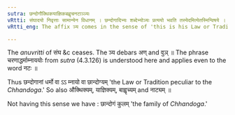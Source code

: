 ```yaml
---
sutra: छन्दोगौक्थिकयाज्ञिकबह्वृचनटाञ्ञ्यः
vRtti: संघादयो निवृत्ताः सामान्येन विधानम् । छन्दोगादिभ्यः शब्देभ्योञ्यः प्रत्ययो भवति तस्येदमित्येतस्मिन्विषये । वुञणोरपवादः ॥
vRtti_eng: The affix ञ्य comes in the sense of 'this is his Law or Tradition,' after the words, '_chhandoga_,' '_aukthika_,' '_yajnika_,' '_bahvricha_' and '_nata_.'

---
```

The _anuvritti_ of  संघ &c ceases. The ञ्य debars अण् and वुञ् ॥ The phrase चरणाद्धर्माम्नाययोः from _sutra_ (4.3.126) is understood here and applies even to the word नटः ॥

Thus छन्दोगानां धर्मो वा ऽऽ म्नायो वा छान्दोग्यम् 'the Law or Tradition peculiar to the _Chhandoga_.' So also औक्थिक्यम्, याज्ञिक्यम्, बाह्वृच्यम् and नाट्यम् ॥

Not having this sense we have : छान्दोगं कुलम् 'the family of _Chhandoga_.'